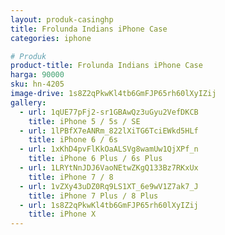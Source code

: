 ```yaml
---
layout: produk-casinghp
title: Frolunda Indians iPhone Case
categories: iphone

# Produk
product-title: Frolunda Indians iPhone Case
harga: 90000
sku: hn-4205
image-drive: 1s8Z2qPkwKl4tb6GmFJP65rh60lXyIZij
gallery:
  - url: 1qUE77pFj2-sr1GBAwQz3uGyu2VefDKCB
    title: iPhone 5 / 5s / SE
  - url: 1lPBfX7eANRm_822lXiTG6TciEWkd5HLf
    title: iPhone 6 / 6s
  - url: 1xKhD4pvFlKkOaALSVg8wamUw1QjXPf_n
    title: iPhone 6 Plus / 6s Plus
  - url: 1LRYtNnJDJ6VaoNEtwZKgQ133Bz7RKxUx
    title: iPhone 7 / 8
  - url: 1vZXy43uDZ0Rq9LS1XT_6e9wV1Z7ak7_J
    title: iPhone 7 Plus / 8 Plus
  - url: 1s8Z2qPkwKl4tb6GmFJP65rh60lXyIZij
    title: iPhone X
---
```

